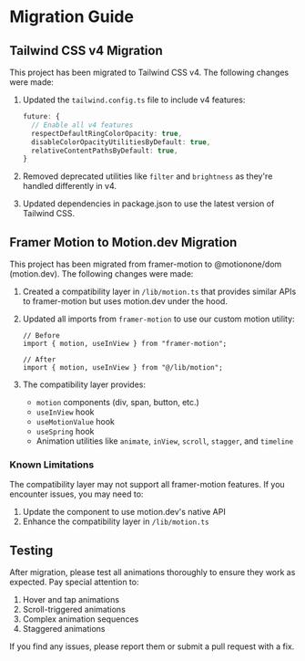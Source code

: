 # Migration Guide

## Tailwind CSS v4 Migration

This project has been migrated to Tailwind CSS v4. The following changes were made:

1. Updated the `tailwind.config.ts` file to include v4 features:
   ```ts
   future: {
     // Enable all v4 features
     respectDefaultRingColorOpacity: true,
     disableColorOpacityUtilitiesByDefault: true,
     relativeContentPathsByDefault: true,
   }
   ```

2. Removed deprecated utilities like `filter` and `brightness` as they're handled differently in v4.

3. Updated dependencies in package.json to use the latest version of Tailwind CSS.

## Framer Motion to Motion.dev Migration

This project has been migrated from framer-motion to @motionone/dom (motion.dev). The following changes were made:

1. Created a compatibility layer in `/lib/motion.ts` that provides similar APIs to framer-motion but uses motion.dev under the hood.

2. Updated all imports from `framer-motion` to use our custom motion utility:
   ```tsx
   // Before
   import { motion, useInView } from "framer-motion";

   // After
   import { motion, useInView } from "@/lib/motion";
   ```

3. The compatibility layer provides:
   - `motion` components (div, span, button, etc.)
   - `useInView` hook
   - `useMotionValue` hook
   - `useSpring` hook
   - Animation utilities like `animate`, `inView`, `scroll`, `stagger`, and `timeline`

### Known Limitations

The compatibility layer may not support all framer-motion features. If you encounter issues, you may need to:

1. Update the component to use motion.dev's native API
2. Enhance the compatibility layer in `/lib/motion.ts`

## Testing

After migration, please test all animations thoroughly to ensure they work as expected. Pay special attention to:

1. Hover and tap animations
2. Scroll-triggered animations
3. Complex animation sequences
4. Staggered animations

If you find any issues, please report them or submit a pull request with a fix.